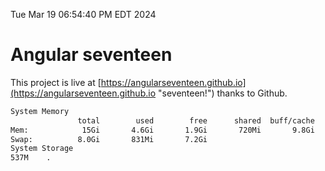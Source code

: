 Tue Mar 19 06:54:40 PM EDT 2024

# Angular seventeen


This project is live at [https://angularseventeen.github.io](https://angularseventeen.github.io "seventeen!") thanks to Github.

```bash
System Memory
               total        used        free      shared  buff/cache   available
Mem:            15Gi       4.6Gi       1.9Gi       720Mi       9.8Gi        10Gi
Swap:          8.0Gi       831Mi       7.2Gi
System Storage
537M	.
